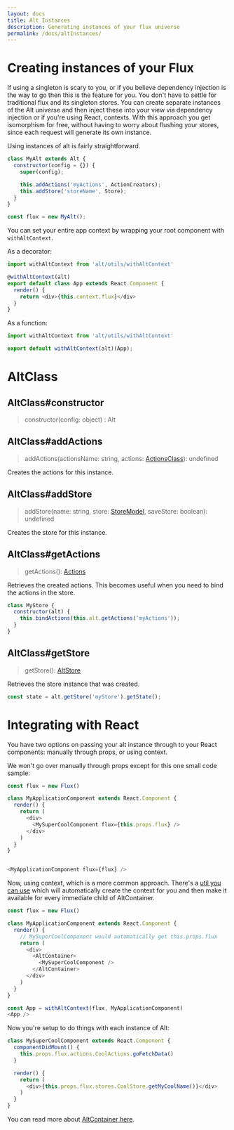 ```yaml
---
layout: docs
title: Alt Instances
description: Generating instances of your flux universe
permalink: /docs/altInstances/
---
```


# Creating instances of your Flux

If using a singleton is scary to you, or if you believe dependency injection is the way to go then this is the feature for you. You don't have to settle for traditional flux and its singleton stores. You can create separate instances of the Alt universe and then inject these into your view via dependency injection or if you're using React, contexts. With this approach you get isomorphism for free, without having to worry about flushing your stores, since each request will generate its own instance.

Using instances of alt is fairly straightforward.

```js
class MyAlt extends Alt {
  constructor(config = {}) {
    super(config);

    this.addActions('myActions', ActionCreators);
    this.addStore('storeName', Store);
  }
}

const flux = new MyAlt();
```

You can set your entire app context by wrapping your root component with `withAltContext`.

As a decorator:

```js
import withAltContext from 'alt/utils/withAltContext'

@withAltContext(alt)
export default class App extends React.Component {
  render() {
    return <div>{this.context.flux}</div>
  }
}
```

As a function:

```js
import withAltContext from 'alt/utils/withAltContext'

export default withAltContext(alt)(App);
```

# AltClass

## AltClass#constructor

> constructor(config: object) : Alt

## AltClass#addActions

> addActions(actionsName: string, actions: [ActionsClass](createActions.md)): undefined

Creates the actions for this instance.

## AltClass#addStore

> addStore(name: string, store: [StoreModel](createStore.md), saveStore: boolean): undefined

Creates the store for this instance.

## AltClass#getActions

> getActions(): [Actions](actions.md)

Retrieves the created actions. This becomes useful when you need to bind the actions in the store.

```js
class MyStore {
  constructor(alt) {
    this.bindActions(this.alt.getActions('myActions'));
  }
}
```

## AltClass#getStore

> getStore(): [AltStore](stores.md)

Retrieves the store instance that was created.

```js
const state = alt.getStore('myStore').getState();
```

# Integrating with React

You have two options on passing your alt instance through to your React components: manually through props, or using context.

We won't go over manually through props except for this one small code sample:

```js
const flux = new Flux()

class MyApplicationComponent extends React.Component {
  render() {
    return (
      <div>
        <MySuperCoolComponent flux={this.props.flux} />
      </div>
    )
  }
}


<MyApplicationComponent flux={flux} />
```

Now, using context, which is a more common approach. There's a [util you can use](../components/altContainer) which will automatically create the context for you and then make it available for every immediate child of AltContainer.

```js
const flux = new Flux()

class MyApplicationComponent extends React.Component {
  render() {
    // MySuperCoolComponent would automatically get this.props.flux
    return (
      <div>
        <AltContainer>
          <MySuperCoolComponent />
        </AltContainer>
      </div>
    )
  }
}

const App = withAltContext(flux, MyApplicationComponent)
<App />
```

Now you're setup to do things with each instance of Alt:

```js
class MySuperCoolComponent extends React.Component {
  componentDidMount() {
    this.props.flux.actions.CoolActions.goFetchData()
  }

  render() {
    return (
      <div>{this.props.flux.stores.CoolStore.getMyCoolName()}</div>
    )
  }
}
```

You can read more about [AltContainer here](components/altContainer.md).
